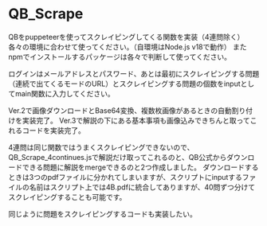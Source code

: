 # QB_Scrape
QBをpuppeteerを使ってスクレイピングしてくる関数を実装（4連問除く）
各々の環境に合わせて使ってください。（自環境はNode.js v18で動作）
またnpmでインストールするパッケージは各々で判断して使ってください。

ログインはメールアドレスとパスワード、あとは最初にスクレイピングする問題（連続で出てくるモードのURL）とスクレイピングする問題の個数をinputとしてmain関数に入力してください。

Ver.2で画像ダウンロードとBase64変換、複数枚画像があるときの自動割り付けを実装完了。
Ver.3で解説の下にある基本事項も画像込みできちんと取ってこれるコードを実装完了。




4連問は同じ関数ではうまくスクレイピングできないので、QB_Scrape_4continues.jsで解説だけ取ってこれるのと、QB公式からダウンロードできる問題に解説をmergeできるのと2つ作成しました。
ダウンロードするときは3つのpdfファイルに分かれてしまいますが、スクリプトにinputするファイルの名前はスクリプト上では4B.pdfに統合してありますが、40問ずつ分けてスクレイピングすることも可能です。

同じように問題をスクレイピングするコードも実装したい。
